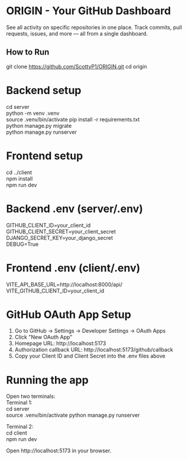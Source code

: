 # ORIGIN - Your GitHub Dashboard

See all activity on specific repositories in one place. Track commits, pull requests, issues, and more — all from a single dashboard.

## How to Run

git clone https://github.com/ScottyP1/ORIGIN.git
cd origin

# Backend setup

cd server  
python -m venv .venv  
source .venv/bin/activate
pip install -r requirements.txt  
python manage.py migrate  
python manage.py runserver

# Frontend setup

cd ../client  
npm install  
npm run dev

# Backend .env (server/.env)

GITHUB_CLIENT_ID=your_client_id  
GITHUB_CLIENT_SECRET=your_client_secret  
DJANGO_SECRET_KEY=your_django_secret  
DEBUG=True

# Frontend .env (client/.env)

VITE_API_BASE_URL=http://localhost:8000/api/  
VITE_GITHUB_CLIENT_ID=your_client_id

# GitHub OAuth App Setup

1. Go to GitHub → Settings → Developer Settings → OAuth Apps
2. Click "New OAuth App"
3. Homepage URL: http://localhost:5173
4. Authorization callback URL: http://localhost:5173/github/callback
5. Copy your Client ID and Client Secret into the .env files above

# Running the app

Open two terminals:  
Terminal 1:  
cd server  
source .venv/bin/activate
python manage.py runserver

Terminal 2:  
cd client  
npm run dev

Open http://localhost:5173 in your browser.
